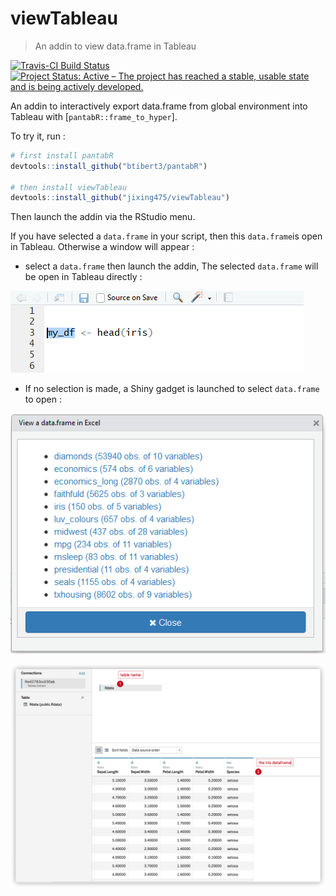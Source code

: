 # viewTableau

> An addin to view data.frame in Tableau


[![Travis-CI Build Status](https://travis-ci.org/jixing475/viewTableau.svg?branch=master)](https://travis-ci.org/jixing475/viewTableau)
[![Project Status: Active – The project has reached a stable, usable state and is being actively developed.](http://www.repostatus.org/badges/latest/active.svg)](http://www.repostatus.org/#active)


An addin to interactively export data.frame from global environment into Tableau with [`pantabR::frame_to_hyper`].

To try it, run : 

```r
# first install pantabR
devtools::install_github("btibert3/pantabR")

# then install viewTableau
devtools::install_github("jixing475/viewTableau")
```

Then launch the addin via the RStudio menu.

If you have selected a `data.frame` in your script, then this `data.frame`is open in Tableau. Otherwise a window will appear :



* select a `data.frame` then launch the addin, The selected `data.frame` will be open in Tableau directly :

![](screenshots/selection_df.png)


* If no selection is made, a Shiny gadget is launched to select `data.frame` to open :

![](screenshots/addin.png)


![](README-photo/image-20210526082955751.png)
